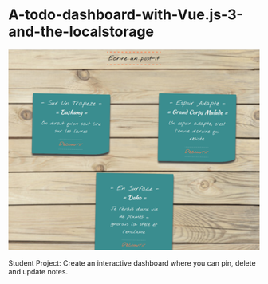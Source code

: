 # A-todo-dashboard-with-Vue.js-3-and-the-localstorage

![Algorithm schema](todo_dashboard.png)

Student Project: Create an interactive dashboard where you can pin, delete and update notes.
